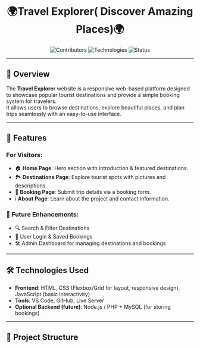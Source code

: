 <h1 align="center">🌍Travel Explorer( Discover Amazing Places)🌍</h1> 

<p align="center">
   <img src="https://img.shields.io/badge/Contributors-1-brightgreen" alt="Contributors">
   <img src="https://img.shields.io/badge/Technologies-HTML%20%7C%20CSS%20%7C%20JavaScript-blue" alt="Technologies">
   <img src="https://img.shields.io/badge/Status-Active-success" alt="Status">
</p>

---

## 📖  Overview  
The **Travel Explorer** website is a responsive web-based platform designed to showcase popular tourist destinations and provide a simple booking system for travelers.  
It allows users to browse destinations, explore beautiful places, and plan trips seamlessly with an easy-to-use interface.  

---

## 📜 Features  

### For Visitors:
- 🏠 **Home Page**: Hero section with introduction & featured destinations.  
- 🏞 **Destinations Page**: Explore tourist spots with pictures and descriptions.  
- 📝 **Booking Page**: Submit trip details via a booking form.  
- ℹ️ **About Page**: Learn about the project and contact information.  

### 🔮 Future Enhancements:
- 🔍 Search & Filter Destinations  
- 👤 User Login & Saved Bookings  
- 🛠 Admin Dashboard for managing destinations and bookings  

---

## 🛠 Technologies Used  
- **Frontend**: HTML, CSS (Flexbox/Grid for layout, responsive design), JavaScript (basic interactivity)  
- **Tools**: VS Code, GitHub, Live Server  
- **Optional Backend (future)**: Node.js / PHP + MySQL (for storing bookings)  

---

## 📂 Project Structure  
